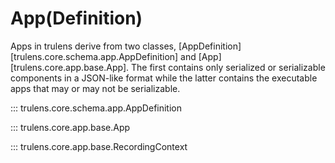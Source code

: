 # App(Definition)

Apps in trulens derive from two classes,
[AppDefinition][trulens.core.schema.app.AppDefinition] and
[App][trulens.core.app.base.App]. The first contains only serialized or serializable
components in a JSON-like format while the latter contains the executable apps
that may or may not be serializable.

::: trulens.core.schema.app.AppDefinition

::: trulens.core.app.base.App

::: trulens.core.app.base.RecordingContext

